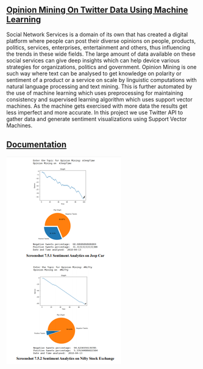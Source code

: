 ## [Opinion Mining On Twitter Data Using Machine Learning](https://github.com/venkat-narahari/Opinion-Mining-on-Twitter-Data-using-Machine-learning)

Social Network Services is a domain of its own that has created a digital platform where people can post their diverse opinions on people, products, politics, services, enterprises, entertainment and others, thus influencing the trends in these wide fields. The large amount of data available on these social services can give deep insights which can help device various strategies for organizations, politics and government.
Opinion Mining is one such way where text can be analysed to get knowledge on polarity or sentiment of a product or a service on scale by linguistic computations with natural language processing and text mining. This is further automated by the use of machine learning which uses preprocessing for maintaining consistency and supervised learning algorithm which uses support vector machines. As the machine gets exercised with more data the results get less imperfect and more accurate.
In this project we use Twitter API to gather data and generate sentiment visualizations using Support Vector Machines.

## [Documentation](https://drive.google.com/file/d/1FKL1YWn7uYYryIwilJ1mL1YdwgjQnEY7/view?usp=sharing)

 ![Opinion Minining Analyis Visualization Graph](/docs/img/OpinionAnalysisVisualization.PNG)
